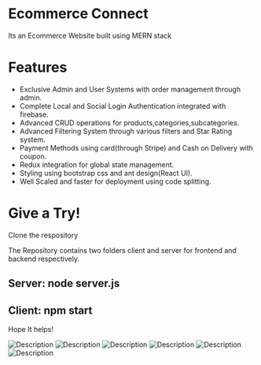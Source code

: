 
<h1>Ecommerce Connect</h1>
<p>Its an Ecommerce Website built using MERN stack</p>
<h1>Features</h1>
<ul>
<li>Exclusive Admin and User Systems with order management through admin.</li>
<li>Complete Local and Social Login Authentication integrated with firebase.</li>
<li>Advanced CRUD operations for products,categories,subcategories.</li>
<li>Advanced Filtering System through various filters and Star Rating system.</li>
<li>Payment Methods using card(through Stripe) and Cash on Delivery with coupon.</li>
<li>Redux integration for global state management.</li>
<li>Styling using bootstrap css and ant design(React UI).</li>
<li>Well Scaled and faster for deployment using code splitting.</li>
</ul>

<h1>Give a Try!</h1>
<p>Clone the respository</p>
<p>The Repository contains two folders client and server for frontend and backend respectively.<p>
<h2>Server: node server.js</h2>
<h2>Client: npm start</h2>
<p>Hope It helps!</p>
<img alt="Description" src="https://user-images.githubusercontent.com/60792837/130274059-9b79b5ec-5a9a-44a2-ba7f-5e8556c3fe12.png">
<img alt="Description" src="https://user-images.githubusercontent.com/60792837/130274161-48ccc8fe-b945-42a9-9793-946aa281243f.png">
<img alt="Description" src="https://user-images.githubusercontent.com/60792837/130274276-62a69fda-5a5d-4243-8ca1-b374b1c399ee.png">
<img alt="Description" src="https://user-images.githubusercontent.com/60792837/130274341-7de5bdd6-5db2-4b44-a3de-0e9fc0d44726.png">
<img alt="Description" src="https://user-images.githubusercontent.com/60792837/130274402-e54d8c26-405e-4cae-9d37-3b847757e1f3.png">
<img alt="Description" src="https://user-images.githubusercontent.com/60792837/130274461-28fbe08f-f0f0-4d85-8b90-64be33186abb.png">


